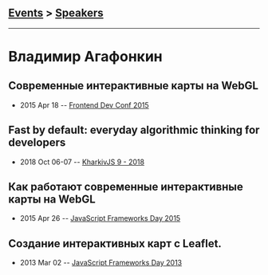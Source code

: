 ## [Events](../README.md) > [Speakers](../speakers.md)
---

# Владимир Агафонкин

## Современные интерактивные карты на WebGL
- 2015 Apr 18 -- [Frontend Dev Conf 2015](https://www.youtube.com/watch?v=yMmyzzApGy4)    
## Fast by default: everyday algorithmic thinking for developers
- 2018 Oct 06-07 -- [KharkivJS 9 - 2018](https://www.youtube.com/watch?v=TesnXS0HeDw)    
## Как работают современные интерактивные карты на WebGL
- 2015 Apr 26 -- [JavaScript Frameworks Day 2015](http://frameworksdays.com/event/js-frameworks-day-2015/review/webgl)    
## Создание интерактивных карт с Leaflet.
- 2013 Mar 02 -- [JavaScript Frameworks Day 2013](https://frameworksdays.com/event/js-frameworks-day-2013/review/Building-Maps-with-Leaflet)    
